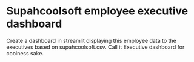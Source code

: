 # Supahcoolsoft employee executive dashboard
Create a dashboard in streamlit displaying this employee data to the executives based on supahcoolsoft.csv. Call it Executive dashboard for coolness sake.
